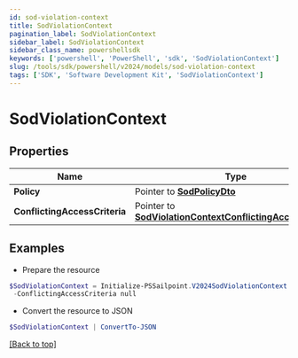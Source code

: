 ```yaml
---
id: sod-violation-context
title: SodViolationContext
pagination_label: SodViolationContext
sidebar_label: SodViolationContext
sidebar_class_name: powershellsdk
keywords: ['powershell', 'PowerShell', 'sdk', 'SodViolationContext'] 
slug: /tools/sdk/powershell/v2024/models/sod-violation-context
tags: ['SDK', 'Software Development Kit', 'SodViolationContext']
---
```



# SodViolationContext

## Properties

Name | Type | Description | Notes
------------ | ------------- | ------------- | -------------
**Policy** |  Pointer to [**SodPolicyDto**](sod-policy-dto) |  | [optional] 
**ConflictingAccessCriteria** |  Pointer to [**SodViolationContextConflictingAccessCriteria**](sod-violation-context-conflicting-access-criteria) |  | [optional] 

## Examples

- Prepare the resource
```powershell
$SodViolationContext = Initialize-PSSailpoint.V2024SodViolationContext  -Policy null `
 -ConflictingAccessCriteria null
```

- Convert the resource to JSON
```powershell
$SodViolationContext | ConvertTo-JSON
```


[[Back to top]](#) 

